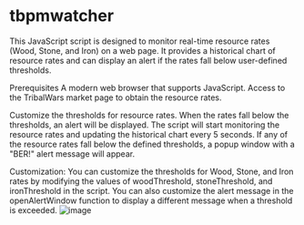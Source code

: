 # tbpmwatcher
This JavaScript script is designed to monitor real-time resource rates (Wood, Stone, and Iron) on a web page. It provides a historical chart of resource rates and can display an alert if the rates fall below user-defined thresholds.

Prerequisites
  A modern web browser that supports JavaScript.
  Access to the TribalWars market page to obtain the resource rates.

Customize the thresholds for resource rates. When the rates fall below the thresholds, an alert will be displayed.
The script will start monitoring the resource rates and updating the historical chart every 5 seconds.
If any of the resource rates fall below the defined thresholds, a popup window with a "BER!" alert message will appear.

Customization:
You can customize the thresholds for Wood, Stone, and Iron rates by modifying the values of woodThreshold, stoneThreshold, and ironThreshold in the script.
You can also customize the alert message in the openAlertWindow function to display a different message when a threshold is exceeded.
![image](https://github.com/Marosli/tbpmwatcher/assets/100837716/60350a68-fca8-4d47-80c2-9625d02ef663)

